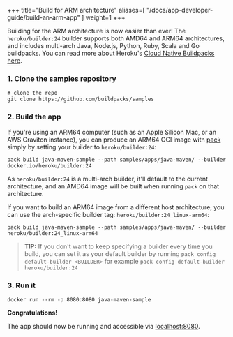 
+++
title="Build for ARM architecture"
aliases=[
  "/docs/app-developer-guide/build-an-arm-app"
]
weight=1
+++

<!--more-->

Building for the ARM architecture is now easier than ever! The `heroku/builder:24` builder supports both AMD64 and ARM64 architectures, and includes
multi-arch Java, Node.js, Python, Ruby, Scala and Go buildpacks. You can read more about Heroku's [Cloud Native Buildpacks here][heroku-buildpacks].

### 1. Clone the [samples][samples] repository

```
# clone the repo
git clone https://github.com/buildpacks/samples
```
<!--+- "{{execute}}"+-->

### 2. Build the app

If you're using an ARM64 computer (such as an Apple Silicon Mac, or an AWS Graviton instance), you can produce an ARM64 OCI image with [pack][pack] simply by setting your builder to `heroku/builder:24`:
```
pack build java-maven-sample --path samples/apps/java-maven/ --builder docker.io/heroku/builder:24
```
<!--+- "{{execute}}"+-->

As `heroku/builder:24` is a multi-arch builder, it'll default to the current architecture, and an AMD64 image will be built when running `pack` on that architecture.

If you want to build an ARM64 image from a different host architecture, you can use the arch-specific builder tag: `heroku/builder:24_linux-arm64`:
```
pack build java-maven-sample --path samples/apps/java-maven/ --builder heroku/builder:24_linux-arm64
```
<!--+- "{{execute}}"+-->

> **TIP:** If you don't want to keep specifying a builder every time you build, you can set it as your default
> builder by running `pack config default-builder <BUILDER>` for example `pack config default-builder heroku/builder:24`
<!--+- "{{execute}}"+-->

### 3. Run it

```
docker run --rm -p 8080:8080 java-maven-sample
```
<!--+- "{{execute}}"+-->

**Congratulations!**

<!--+- if false+-->
The app should now be running and accessible via [localhost:8080](http://localhost:8080).
<!--+end+-->

[pack]: https://github.com/buildpacks/pack
[docker]: https://docs.docker.com
[samples]: https://github.com/buildpacks/samples
[heroku-buildpacks]: https://github.com/heroku/buildpacks
